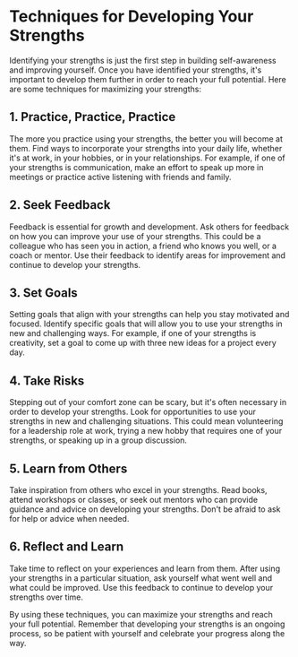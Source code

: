 Techniques for Developing Your Strengths
==============================================================================

Identifying your strengths is just the first step in building self-awareness and improving yourself. Once you have identified your strengths, it's important to develop them further in order to reach your full potential. Here are some techniques for maximizing your strengths:

## 1. Practice, Practice, Practice

The more you practice using your strengths, the better you will become at them. Find ways to incorporate your strengths into your daily life, whether it's at work, in your hobbies, or in your relationships. For example, if one of your strengths is communication, make an effort to speak up more in meetings or practice active listening with friends and family.

## 2. Seek Feedback

Feedback is essential for growth and development. Ask others for feedback on how you can improve your use of your strengths. This could be a colleague who has seen you in action, a friend who knows you well, or a coach or mentor. Use their feedback to identify areas for improvement and continue to develop your strengths.

## 3. Set Goals

Setting goals that align with your strengths can help you stay motivated and focused. Identify specific goals that will allow you to use your strengths in new and challenging ways. For example, if one of your strengths is creativity, set a goal to come up with three new ideas for a project every day.

## 4. Take Risks

Stepping out of your comfort zone can be scary, but it's often necessary in order to develop your strengths. Look for opportunities to use your strengths in new and challenging situations. This could mean volunteering for a leadership role at work, trying a new hobby that requires one of your strengths, or speaking up in a group discussion.

## 5. Learn from Others

Take inspiration from others who excel in your strengths. Read books, attend workshops or classes, or seek out mentors who can provide guidance and advice on developing your strengths. Don't be afraid to ask for help or advice when needed.

## 6. Reflect and Learn

Take time to reflect on your experiences and learn from them. After using your strengths in a particular situation, ask yourself what went well and what could be improved. Use this feedback to continue to develop your strengths over time.

By using these techniques, you can maximize your strengths and reach your full potential. Remember that developing your strengths is an ongoing process, so be patient with yourself and celebrate your progress along the way.
